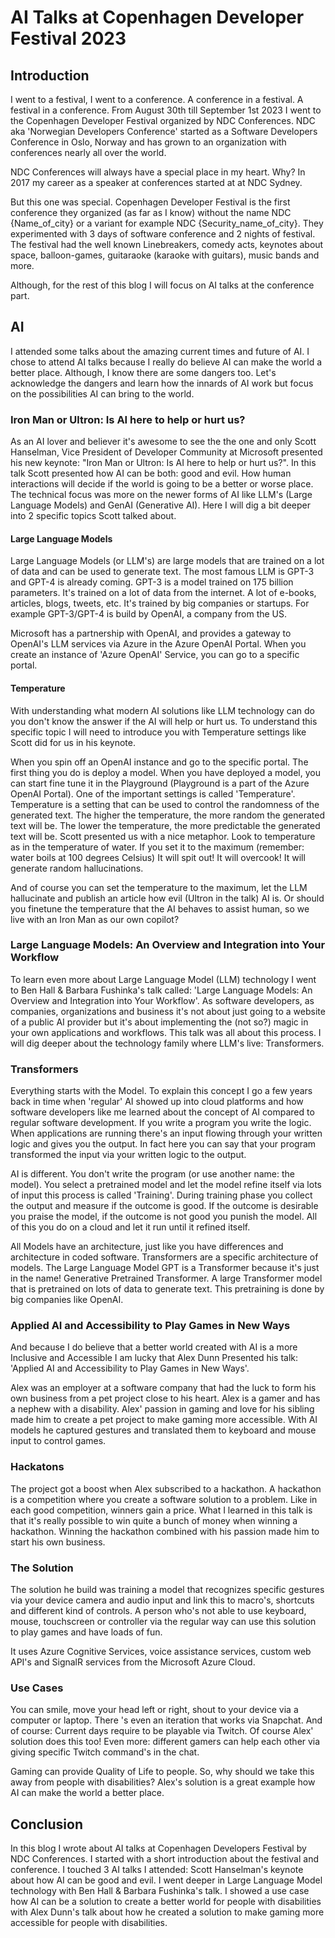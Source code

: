 # AI Talks at Copenhagen Developer Festival 2023

## Introduction

I went to a festival, I went to a conference. A conference in a festival. A festival in a conference.
From August 30th till September 1st 2023 I went to the Copenhagen Developer Festival organized by NDC Conferences. NDC aka 'Norwegian Developers Conference' started as a Software Developers Conference in Oslo, Norway and has grown to an organization with conferences nearly all over the world.

NDC Conferences will always have a special place in my heart. Why? In 2017 my career as a speaker at conferences started at at NDC Sydney.

But this one was special. Copenhagen Developer Festival is the first conference they organized (as far as I know) without the name NDC {Name_of_city} or a variant for example NDC {Security_name_of_city}. They experimented with 3 days of software conference and 2 nights of festival. The festival had the well known Linebreakers, comedy acts, keynotes about space, balloon-games, guitaraoke (karaoke with guitars), music bands and more.

Although, for the rest of this blog I will focus on AI talks at the conference part.

## AI

I attended some talks about the amazing current times and future of AI. I chose to attend AI talks because I really do believe AI can make the world a better place. Although, I know there are some dangers too. Let's acknowledge the dangers and learn how the innards of AI work but focus on the possibilities AI can bring to the world.

### Iron Man or Ultron: Is AI here to help or hurt us?

As an AI lover and believer it's awesome to see the the one and only Scott Hanselman, Vice President of Developer Community at Microsoft presented his new keynote: "Iron Man or Ultron: Is AI here to help or hurt us?". In this talk Scott presented how AI can be both: good and evil. How human interactions will decide if the world is going to be a better or worse place. The technical focus was more on the newer forms of AI like LLM's (Large Language Models) and GenAI (Generative AI). Here I will dig a bit deeper into 2 specific topics Scott talked about.

#### Large Language Models

Large Language Models (or LLM's) are large models that are trained on a lot of data and can be used to generate text. The most famous LLM is GPT-3 and GPT-4 is already coming. GPT-3 is a model trained on 175 billion parameters. It's trained on a lot of data from the internet. A lot of e-books, articles, blogs, tweets, etc. It's trained by big companies or startups. For example GPT-3/GPT-4 is build by OpenAI, a company from the US.

Microsoft has a partnership with OpenAI, and provides a gateway to OpenAI's LLM services via Azure in the Azure OpenAI Portal. When you create an instance of 'Azure OpenAI' Service, you can go to a specific portal.

#### Temperature

With understanding what modern AI solutions like LLM technology can do you don't know the answer if the AI will help or hurt us. To understand this specific topic I will need to introduce you with Temperature settings like Scott did for us in his keynote.

When you spin off an OpenAI instance and go to the specific portal. The first thing you do is deploy a model. When you have deployed a model, you can start fine tune it in the Playground (Playground is a part of the Azure OpenAI Portal). One of the important settings is called 'Temperature'. Temperature is a setting that can be used to control the randomness of the generated text. The higher the temperature, the more random the generated text will be. The lower the temperature, the more predictable the generated text will be. Scott presented us with a nice metaphor. Look to temperature as in the temperature of water. If you set it to the maximum (remember: water boils at 100 degrees Celsius) It will spit out! It will overcook! It will generate random hallucinations.

And of course you can set the temperature to the maximum, let the LLM hallucinate and publish an article how evil (Ultron in the talk) AI is. Or should you finetune the temperature that the AI behaves to assist human, so we live with an Iron Man as our own copilot?

### Large Language Models: An Overview and Integration into Your Workflow

To learn even more about Large Language Model (LLM) technology I went to Ben Hall & Barbara Fushinka's talk called: 'Large Language Models: An Overview and Integration into Your Workflow'. As software developers, as companies, organizations and business it's not about just going to a website of a public AI provider but it's about implementing the (not so?) magic in your own applications and workflows. This talk was all about this process. I will dig deeper about the technology family where LLM's live: Transformers.

### Transformers

Everything starts with the Model.
To explain this concept I go a few years back in time when 'regular' AI showed up into cloud platforms and how software developers like me learned about the concept of AI compared to regular software development. If you write a program you write the logic. When applications are running there's an input flowing through your written logic and gives you the output. In fact here you can say that your program transformed the input via your written logic to the output.

AI is different. You don't write the program (or use another name: the model). You select a pretrained model and let the model refine itself via lots of input this process is called 'Training'. During training phase you collect the output and measure if the outcome is good. If the outcome is desirable you praise the model, if the outcome is not good you punish the model. All of this you do on a cloud and let it run until it refined itself.

All Models have an architecture, just like you have differences and architecture in coded software. Transformers are a specific architecture of models. The Large Language Model GPT is a Transformer because it's just in the name! Generative Pretrained Transformer. A large Transformer model that is pretrained on lots of data to generate text. This pretraining is done by big companies like OpenAI.

### Applied AI and Accessibility to Play Games in New Ways

And because I do believe that a better world created with AI is a more Inclusive and Accessible I am lucky that Alex Dunn Presented his talk: 'Applied AI and Accessibility to Play Games in New Ways'.

Alex was an employer at a software company that had the luck to form his own business from a pet project close to his heart. Alex is a gamer and has a nephew with a disability. Alex' passion in gaming and love for his sibling made him to create a pet project to make gaming more accessible. With AI models he captured gestures and translated them to keyboard and mouse input to control games.

### Hackatons

The project got a boost when Alex subscribed to a hackathon. A hackathon is a competition where you create a software solution to a problem. Like in each good competition, winners gain a price. What I learned in this talk is that it's really possible to win quite a bunch of money when winning a hackathon. Winning the hackathon combined with his passion made him to start his own business.

### The Solution

The solution he build was training a model that recognizes specific gestures via your device camera and audio input and link this to macro's, shortcuts and different kind of controls. A person who's not able to use keyboard, mouse, touchscreen or controller via the regular way can use this solution to play games and have loads of fun.

It uses Azure Cognitive Services, voice assistance services, custom web API's and SignalR services from the Microsoft Azure Cloud.

### Use Cases

You can smile, move your head left or right, shout to your device via a computer or laptop. There 's even an iteration that works via Snapchat. And of course: Current days require to be playable via Twitch. Of course Alex' solution does this too! Even more: different gamers can help each other via giving specific Twitch command's in the chat.

Gaming can provide Quality of Life to people. So, why should we take this away from people with disabilities? Alex's solution is a great example how AI can make the world a better place.

## Conclusion

In this blog I wrote about AI talks at Copenhagen Developers Festival by NDC Conferences. I started with a short introduction about the festival and conference. I touched 3 AI talks I attended: Scott Hanselman's keynote about how AI can be good and evil. I went deeper in Large Language Model technology with Ben Hall & Barbara Fushinka's talk. I showed a use case how AI can be a solution to create a better world for people with disabilities with Alex Dunn's talk about how he created a solution to make gaming more accessible for people with disabilities.

